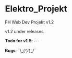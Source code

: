 # Elektro_Projekt
FH Web Dev Projekt v1.2

v1.2 under releases


<strong>Todo for v1.5</strong>:  ---


<strong>Bugs</strong>:  ¯\\\_(ツ)\_/¯
